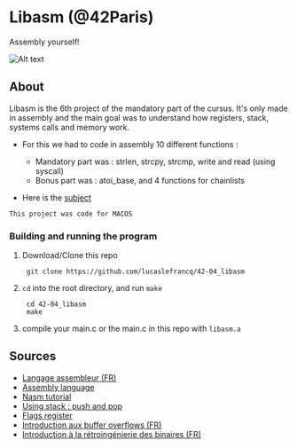 # Libasm (@42Paris)

Assembly yourself!

![Alt text](https://github.com/lucaslefrancq/42-04_libasm/blob/master/libasm_example.png)

## About

Libasm is the 6th project of the mandatory part of the cursus.
It's only made in assembly and the main goal was to understand how registers, stack, systems calls and memory work.
 
- For this we had to code in assembly 10 different functions :
    - Mandatory part was : strlen, strcpy, strcmp, write and read (using syscall)
    - Bonus part was : atoi_base, and 4 functions for chainlists

- Here is the [subject][1]

`This project was code for MACOS`

### Building and running the program

1. Download/Clone this repo

        git clone https://github.com/lucaslefrancq/42-04_libasm

2. `cd` into the root directory, and run `make`

        cd 42-04_libasm
        make

3.  compile your main.c or the main.c in this repo with `libasm.a` 
    
## Sources

- [Langage assembleur (FR)][2]
- [Assembly language][4]
- [Nasm tutorial][8]
- [Using stack : push and pop][3]
- [Flags register][5]
- [Introduction aux buffer overflows (FR)][6]
- [Introduction à la rétroingénierie des binaires (FR)][7]

[1]: https://github.com/lucaslefrancq/42-04_libasm/blob/main/libasm.en.subject.pdf
[2]: https://www.lacl.fr/tan/asm
[3]: https://stackoverflow.com/questions/13091987/x64-nasm-pushing-memory-addresses-onto-the-stack-call-function
[4]: https://software.intel.com/content/www/us/en/develop/articles/introduction-to-x64-assembly.html
[5]: https://www.youtube.com/watch?v=oQKa5q-jVzY&ab_channel=BeNew
[6]: https://zestedesavoir.com/articles/100/introduction-aux-buffer-overflows/
[7]: https://zestedesavoir.com/articles/97/introduction-a-la-retroingenierie-de-binaires/#fn-6-e1__RVmdu
[8]: https://cs.lmu.edu/~ray/notes/nasmtutorial/